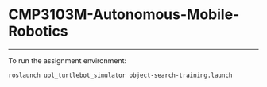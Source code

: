 # CMP3103M-Autonomous-Mobile-Robotics
---
To run the assignment environment:

`roslaunch uol_turtlebot_simulator object-search-training.launch`
